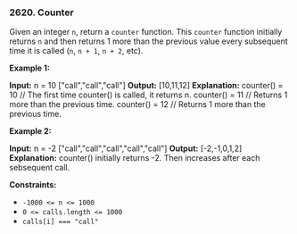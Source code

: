 ### 2620\. Counter

Given an integer `n`, return a `counter` function. This `counter` function initially returns `n` and then returns 1 more than the previous value every subsequent time it is called (`n`, `n + 1`, `n + 2`, etc).

**Example 1:**

**Input:** 
n = 10 
\["call","call","call"\]
**Output:** \[10,11,12\]
**Explanation:** 
counter() = 10 // The first time counter() is called, it returns n.
counter() = 11 // Returns 1 more than the previous time.
counter() = 12 // Returns 1 more than the previous time.

**Example 2:**

**Input:** 
n = -2
\["call","call","call","call","call"\]
**Output:** \[-2,-1,0,1,2\]
**Explanation:** counter() initially returns -2. Then increases after each sebsequent call.

**Constraints:**

*   `-1000 <= n <= 1000`
*   `0 <= calls.length <= 1000`
*   `calls[i] === "call"`

